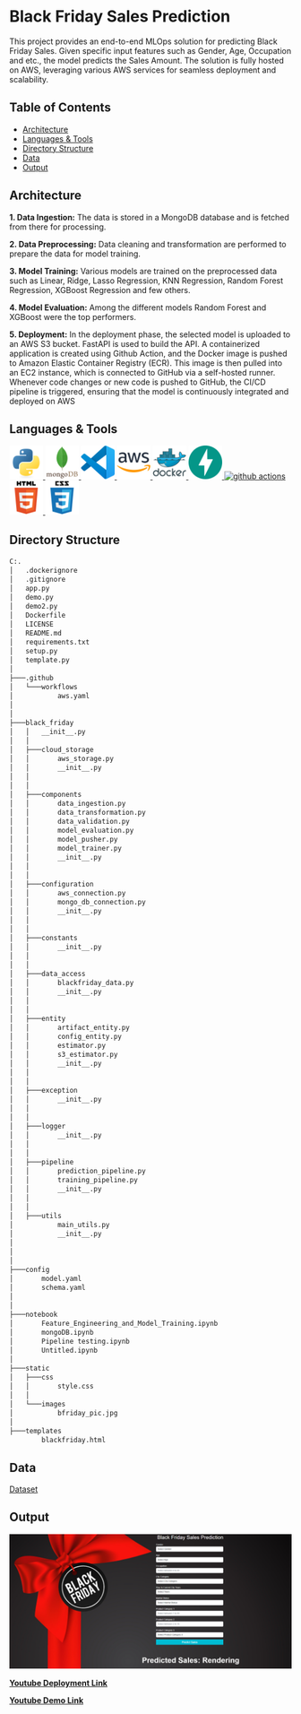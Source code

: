 # Black Friday Sales Prediction
This project provides an end-to-end MLOps solution for predicting Black Friday Sales. Given specific input features such as Gender, Age, Occupation and etc., the model predicts the Sales Amount. The solution is fully hosted on AWS, leveraging various AWS services for seamless deployment and scalability.
## Table of Contents
- [Architecture](#architecture)
- [Languages & Tools](#languages--tools)
- [Directory Structure](#directory-structure)
- [Data](#data)
- [Output](#output)

## Architecture
**1. Data Ingestion:** The data is stored in a MongoDB database and is fetched from there for processing.

**2. Data Preprocessing:** Data cleaning and transformation are performed to prepare the data for model training.

**3. Model Training:** Various models are trained on the preprocessed data such as Linear, Ridge, Lasso Regression, KNN Regression, Random Forest Regression, XGBoost Regression and few others.

**4. Model Evaluation:** Among the different models Random Forest and XGBoost were the top performers.

**5. Deployment:** In the deployment phase, the selected model is uploaded to an AWS S3 bucket. FastAPI is used to build the API. A containerized application is created using Github Action, and the Docker image is pushed to Amazon Elastic Container Registry (ECR). This image is then pulled into an EC2 instance, which is connected to GitHub via a self-hosted runner. Whenever code changes or new code is pushed to GitHub, the CI/CD pipeline is triggered, ensuring that the model is continuously integrated and deployed on AWS

## Languages & Tools
<div align="">
  <a href="https://www.python.org" target="_blank" rel="noreferrer">
    <img src="https://raw.githubusercontent.com/devicons/devicon/master/icons/python/python-original.svg" alt="python" width="60" height="60"/>
  </a>
  <a href="https://www.mongodb.com" target="_blank" rel="noreferrer">
    <img src="https://raw.githubusercontent.com/devicons/devicon/master/icons/mongodb/mongodb-original-wordmark.svg" alt="mongodb" width="60" height="60"/>
  </a>
  <a href="https://code.visualstudio.com" target="_blank" rel="noreferrer">
    <img src="https://raw.githubusercontent.com/devicons/devicon/master/icons/vscode/vscode-original.svg" alt="vscode" width="60" height="60"/>
  </a>
  <a href="https://aws.amazon.com/s3/" target="_blank" rel="noreferrer">
    <img src="https://raw.githubusercontent.com/devicons/devicon/master/icons/amazonwebservices/amazonwebservices-original-wordmark.svg" alt="aws s3" width="60" height="60"/>
  </a>
  <a href="https://www.docker.com/" target="_blank" rel="noreferrer">
    <img src="https://raw.githubusercontent.com/devicons/devicon/master/icons/docker/docker-original-wordmark.svg" alt="docker" width="60" height="60"/>
  </a>
  <a href="https://fastapi.tiangolo.com" target="_blank" rel="noreferrer">
    <img src="https://raw.githubusercontent.com/devicons/devicon/master/icons/fastapi/fastapi-original.svg" alt="fastapi" width="60" height="60"/>
  </a>
  <a href="https://github.com/features/actions" target="_blank" rel="noreferrer">
    <img src="https://avatars.githubusercontent.com/u/44036562?s=200&v=4" alt="github actions" width="60" height="60"/>
  </a>
  <a href="https://developer.mozilla.org/en-US/docs/Web/HTML" target="_blank" rel="noreferrer">
    <img src="https://raw.githubusercontent.com/devicons/devicon/master/icons/html5/html5-original-wordmark.svg" alt="html" width="60" height="60"/>
  </a>
  <a href="https://developer.mozilla.org/en-US/docs/Web/CSS" target="_blank" rel="noreferrer">
    <img src="https://raw.githubusercontent.com/devicons/devicon/master/icons/css3/css3-original-wordmark.svg" alt="css" width="60" height="60"/>
  </a>
</div>

## Directory Structure

```
C:.
│   .dockerignore
│   .gitignore
│   app.py
│   demo.py
│   demo2.py
│   Dockerfile
│   LICENSE
│   README.md
│   requirements.txt
│   setup.py
│   template.py
│
├───.github
│   └───workflows
│           aws.yaml
│
│
├───black_friday
│   │   __init__.py
│   │
│   ├───cloud_storage
│   │       aws_storage.py
│   │       __init__.py
│   │   
│   │
│   ├───components
│   │       data_ingestion.py
│   │       data_transformation.py
│   │       data_validation.py
│   │       model_evaluation.py
│   │       model_pusher.py
│   │       model_trainer.py
│   │       __init__.py
│   │   
│   │
│   ├───configuration
│   │       aws_connection.py
│   │       mongo_db_connection.py
│   │       __init__.py
│   │   
│   │
│   ├───constants
│   │       __init__.py
│   │   
│   │
│   ├───data_access
│   │       blackfriday_data.py
│   │       __init__.py
│   │   
│   │
│   ├───entity
│   │       artifact_entity.py
│   │       config_entity.py
│   │       estimator.py
│   │       s3_estimator.py
│   │       __init__.py
│   │   
│   │
│   ├───exception
│   │       __init__.py
│   │   
│   │
│   ├───logger
│   │       __init__.py
│   │   
│   │
│   ├───pipeline
│   │       prediction_pipeline.py
│   │       training_pipeline.py
│   │       __init__.py
│   │   
│   │
│   ├───utils
│           main_utils.py
│           __init__.py
│      
│
│
├───config
│       model.yaml
│       schema.yaml
│
│
├───notebook
│       Feature_Engineering_and_Model_Training.ipynb
│       mongoDB.ipynb
│       Pipeline testing.ipynb
│       Untitled.ipynb
│
├───static
│   ├───css
│   │       style.css
│   │
│   └───images
│           bfriday_pic.jpg
│
├───templates
        blackfriday.html
```

## Data
[Dataset](https://github.com/mansoorali1/Black_Friday_Sales_Prediction/blob/main/Data/train.csv)
## Output
![Black Friday Sales_Prediction_App](https://github.com/mansoorali1/Black_Friday_Sales_Prediction/blob/main/Documents/project_screenshot.png)

**[Youtube Deployment Link](https://youtu.be/y99Lpn8R-gA)**

**[Youtube Demo Link](https://youtu.be/PTTfqvoC80s)**
